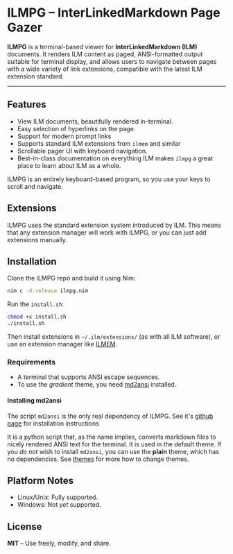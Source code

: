 # ILMPG – InterLinkedMarkdown Page Gazer

**ILMPG** is a terminal-based viewer for **InterLinkedMarkdown (ILM)** documents. It renders ILM content as paged, ANSI-formatted output suitable for terminal display, and allows users to navigate between pages with a wide variety of link extensions, compatible with the latest ILM extension standard.

---

## Features

- View ILM documents, beautifully rendered in-terminal.
- Easy selection of hyperlinks on the page.
- Support for modern prompt links
- Supports standard ILM extensions from `ilmem` and similar
- Scrollable pager UI with keyboard navigation.
- Best-in-class documentation on everything ILM makes `ilmpg` a great place to learn about ILM as a whole.

ILMPG is an entirely keyboard-based program, so you use your keys to scroll and navigate.

## Extensions

ILMPG uses the standard extension system introduced by ILM. This means that any extension manager will work with ILMPG, or you can just add extensions manually.

## Installation

Clone the ILMPG repo and build it using Nim:

```bash
nim c -d:release ilmpg.nim
```

Run the `install.sh`:

```bash
chmod +x install.sh
./install.sh
```

Then install extensions in `~/.ilm/extensions/` (as with all ILM software), or use an extension manager like [ILMEM](https://github.com/BeauConstrictor/ILMEM/).

### Requirements

- A terminal that supports ANSI escape sequences.
- To use the *gradient* theme, you need [md2ansi](https://github.com/Open-Technology-Foundation/md2ansi/) installed.

#### Installing md2ansi

The script `md2ansi` is the only real dependency of ILMPG. See it's [github page](https://github.com/Open-Technology-Foundation/) for installation instructions

It is a python script that, as the name implies, converts markdown files to nicely rendered ANSI text for the terminal. It is used in the default theme. If you *do not* wish to install `md2ansi`, you can use the **plain** theme, which has no dependencies. See [themes](ilmpg-install-dir/manual/themes.md) for more how to change themes.

## Platform Notes

- Linux/Unix: Fully supported.
- Windows: Not *yet* supported.

## License

**MIT** – Use freely, modify, and share.
